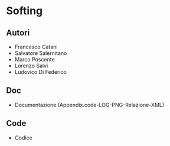 # Softing

## Autori 

* Francesco Catani
* Salvatore Salernitano
* Marco Poscente 
* Lorenzo Salvi 
* Ludovico Di Federico

## Doc

* Documentazione (Appendix.code-LOG-PNG-Relazione-XML)

## Code

* Codice



 